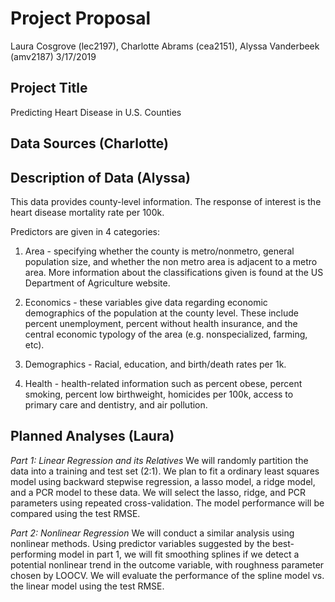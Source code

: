 Project Proposal
================
Laura Cosgrove (lec2197), Charlotte Abrams (cea2151), Alyssa Vanderbeek (amv2187)
3/17/2019

Project Title
-------------

Predicting Heart Disease in U.S. Counties

Data Sources (Charlotte)
------------------------

Description of Data (Alyssa)
----------------------------

This data provides county-level information. The response of interest is the heart disease mortality rate per 100k.

Predictors are given in 4 categories:

1.  Area - specifying whether the county is metro/nonmetro, general population size, and whether the non metro area is adjacent to a metro area. More information about the classifications given is found at the US Department of Agriculture website.

2.  Economics - these variables give data regarding economic demographics of the population at the county level. These include percent unemployment, percent without health insurance, and the central economic typology of the area (e.g. nonspecialized, farming, etc).

3.  Demographics - Racial, education, and birth/death rates per 1k.

4.  Health - health-related information such as percent obese, percent smoking, percent low birthweight, homicides per 100k, access to primary care and dentistry, and air pollution.

Planned Analyses (Laura)
------------------------

*Part 1: Linear Regression and its Relatives* We will randomly partition the data into a training and test set (2:1). We plan to fit a ordinary least squares model using backward stepwise regression, a lasso model, a ridge model, and a PCR model to these data. We will select the lasso, ridge, and PCR parameters using repeated cross-validation. The model performance will be compared using the test RMSE.

*Part 2: Nonlinear Regression* We will conduct a similar analysis using nonlinear methods. Using predictor variables suggested by the best-performing model in part 1, we will fit smoothing splines if we detect a potential nonlinear trend in the outcome variable, with roughness parameter chosen by LOOCV. We will evaluate the performance of the spline model vs. the linear model using the test RMSE.
